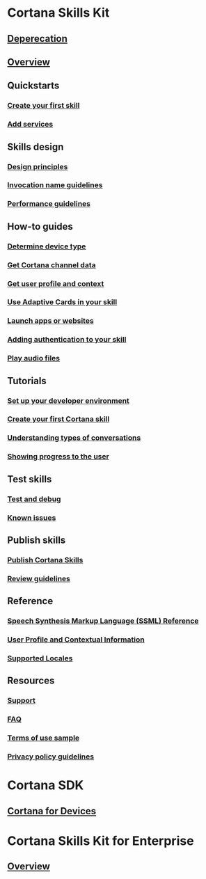 
# Cortana Skills Kit  

## [Deperecation](./skills/third-party-deprecation.md)
## [Overview](./skills/overview.md)  

## Quickstarts  
### [Create your first skill](./skills/get-started.md)  
### [Add services](./skills/configure-connected-account.md)  

## Skills design  
### [Design principles](./skills/design-principles.md)  
### [Invocation name guidelines](./skills/cortana-invocation-guidelines.md)  
### [Performance guidelines](./skills/performance-guidelines.md)  

## How-to guides  
### [Determine device type](./skills/cortana-device-type.md)  
### [Get Cortana channel data](./skills/cortana-channel-data.md)  
### [Get user profile and context](./skills/get-user-profile-context.md)  
### [Use Adaptive Cards in your skill](./skills/adaptive-cards.md)  
### [Launch apps or websites](./skills/launch-apps-from-skills.md)  
### [Adding authentication to your skill](./skills/authentication.md)  
### [Play audio files](./skills/audio-streaming.md)  

## Tutorials  
### [Set up your developer environment](./skills/mva21-setup.md)
### [Create your first Cortana skill](./skills/mva22-hello-world.md)
### [Understanding types of conversations](./skills/mva31-understanding-conversations.md)
### [Showing progress to the user](./skills/show-progress.md)

<!-- commented out and deprecated because they use the MixTape example
### [Building conversations](./mva32-building-conversations.md)  
### [Adding audio to Cortana Skills](./mva41-streaming-audio.md)  
### [Adding visual elements to Cortana Skills](./mva42-visual-ux.md)  
### [Using client code with Cortana Skills](./mva43-client-code.md)  
### [Understanding Cortana user profile data](./mva51-profile-data.md)  
### [Using profile data in your Cortana skill](./mva52-using-profile-data.md)  
### [Using authentication in your Cortana skill](./mva61-authentication.md)  
### [Sharing your Cortana skill to a group](./mva71-share-skill.md)  
-->

## Test skills  
### [Test and debug](./skills/test-debug.md)  
### [Known issues](./skills/known-issues.md)  

## Publish skills  
### [Publish Cortana Skills](./skills/publish-skill.md)  
### [Review guidelines](./skills/skill-review-guidelines.md)  

## Reference  
### [Speech Synthesis Markup Language (SSML) Reference](./skills/speech-synthesis-markup-language.md)  
### [User Profile and Contextual Information](./skills/user-profile-contextual-info.md)  
### [Supported Locales](./skills/supported-locales.md)  

## Resources  
### [Support](./skills/cortana-support.md)  
### [FAQ](./skills/faq.md)  
### [Terms of use sample](./skills/terms-of-use.md)  
### [Privacy policy guidelines](./skills/privacy-policy-guidelines.md)  

# Cortana SDK

## [Cortana for Devices](https://developer.microsoft.com/cortana/devices)

# Cortana Skills Kit for Enterprise  

## [Overview](./enterprise/overview.md)  
